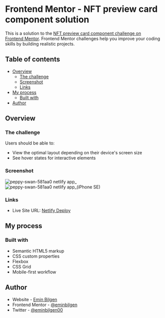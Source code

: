 # Frontend Mentor - NFT preview card component solution

This is a solution to the [NFT preview card component challenge on Frontend Mentor](https://www.frontendmentor.io/challenges/nft-preview-card-component-SbdUL_w0U). Frontend Mentor challenges help you improve your coding skills by building realistic projects. 

## Table of contents

- [Overview](#overview)
  - [The challenge](#the-challenge)
  - [Screenshot](#screenshot)
  - [Links](#links)
- [My process](#my-process)
  - [Built with](#built-with)
- [Author](#author)

## Overview

### The challenge

Users should be able to:

- View the optimal layout depending on their device's screen size
- See hover states for interactive elements

### Screenshot

![peppy-swan-581aa0 netlify app_](https://user-images.githubusercontent.com/46069858/190198838-97f4ac44-9c2d-46f5-b840-e49f91fe4810.png)
![peppy-swan-581aa0 netlify app_(iPhone SE)](https://user-images.githubusercontent.com/46069858/190198852-ecdc87e7-4448-4264-83a5-4bdb8ab3afe6.png)

### Links

- Live Site URL: [Netlify Deploy](https://beautiful-entremet-7efdbe.netlify.app/)

## My process

### Built with

- Semantic HTML5 markup
- CSS custom properties
- Flexbox
- CSS Grid
- Mobile-first workflow

## Author

- Website - [Emin Bilgen](https://eminbilgen.github.io)
- Frontend Mentor - [@eminbilgen](https://www.frontendmentor.io/profile/eminbilgen)
- Twitter - [@eminbilgen00](https://www.twitter.com/eminbilgen00)
